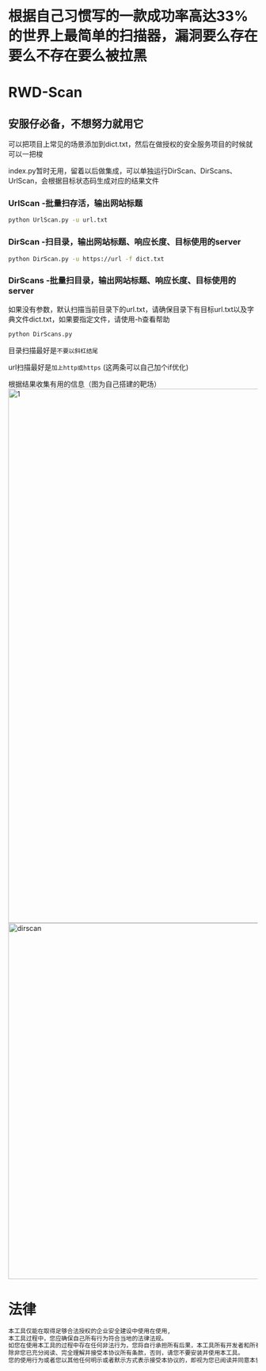 # 根据自己习惯写的一款成功率高达33%的世界上最简单的扫描器，漏洞要么存在要么不存在要么被拉黑

# RWD-Scan
## 安服仔必备，不想努力就用它

可以把项目上常见的场景添加到dict.txt，然后在做授权的安全服务项目的时候就可以一把梭

index.py暂时无用，留着以后做集成，可以单独运行DirScan、DirScans、UrlScan，会根据目标状态码生成对应的结果文件

### UrlScan -批量扫存活，输出网站标题
```bash
python UrlScan.py -u url.txt
```

### DirScan  -扫目录，输出网站标题、响应长度、目标使用的server
```bash
python DirScan.py -u https://url -f dict.txt
```

### DirScans  -批量扫目录，输出网站标题、响应长度、目标使用的server
如果没有参数，默认扫描当前目录下的url.txt，请确保目录下有目标url.txt以及字典文件dict.txt，如果要指定文件，请使用-h查看帮助
```bash
python DirScans.py
```

目录扫描最好是`不要以斜杠结尾`

url扫描最好是`加上http或https`
(这两条可以自己加个if优化)

根据结果收集有用的信息（图为自己搭建的靶场）
<img width="1080" alt="1" src="https://user-images.githubusercontent.com/45167857/170027329-90b9b293-ee77-4936-b6be-e349a8faa8f2.png">
<img width="720" alt="dirscan" src="https://user-images.githubusercontent.com/45167857/170027905-c4d938d5-2ece-4a0c-9edd-5f6766b630b8.png">


# 法律
```bash
本工具仅能在取得足够合法授权的企业安全建设中使用在使用,
本工具过程中，您应确保自己所有行为符合当地的法律法规。
如您在使用本工具的过程中存在任何非法行为，您将自行承担所有后果，本工具所有开发者和所有贡献者不承担任何法律及连带责任。
除非您已充分阅读、完全理解并接受本协议所有条款，否则，请您不要安装并使用本工具。
您的使用行为或者您以其他任何明示或者默示方式表示接受本协议的，即视为您已阅读并同意本协议的约束
```
